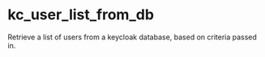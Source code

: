 # kc_user_list_from_db
Retrieve a list of users from a keycloak database, based on criteria passed in.
